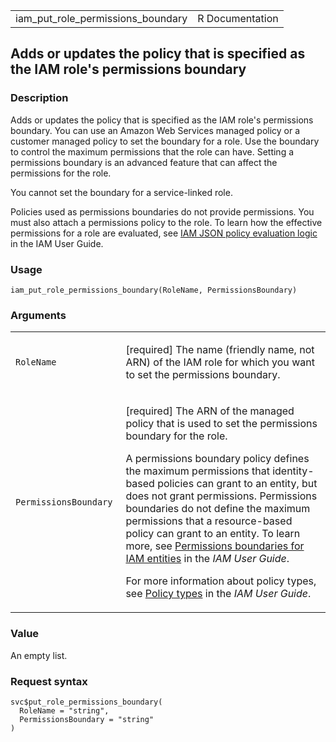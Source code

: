 <table style="width: 100%;">
<tbody>
<tr class="odd">
<td>iam_put_role_permissions_boundary</td>
<td style="text-align: right;">R Documentation</td>
</tr>
</tbody>
</table>

## Adds or updates the policy that is specified as the IAM role's permissions boundary

### Description

Adds or updates the policy that is specified as the IAM role's
permissions boundary. You can use an Amazon Web Services managed policy
or a customer managed policy to set the boundary for a role. Use the
boundary to control the maximum permissions that the role can have.
Setting a permissions boundary is an advanced feature that can affect
the permissions for the role.

You cannot set the boundary for a service-linked role.

Policies used as permissions boundaries do not provide permissions. You
must also attach a permissions policy to the role. To learn how the
effective permissions for a role are evaluated, see [IAM JSON policy
evaluation
logic](https://docs.aws.amazon.com/IAM/latest/UserGuide/reference_policies_evaluation-logic.html)
in the IAM User Guide.

### Usage

    iam_put_role_permissions_boundary(RoleName, PermissionsBoundary)

### Arguments

<table>
<colgroup>
<col style="width: 35%" />
<col style="width: 65%" />
</colgroup>
<tbody>
<tr class="odd">
<td><code
id="iam_put_role_permissions_boundary_:_RoleName">RoleName</code></td>
<td><p>[required] The name (friendly name, not ARN) of the IAM role for
which you want to set the permissions boundary.</p></td>
</tr>
<tr class="even">
<td><code
id="iam_put_role_permissions_boundary_:_PermissionsBoundary">PermissionsBoundary</code></td>
<td><p>[required] The ARN of the managed policy that is used to set the
permissions boundary for the role.</p>
<p>A permissions boundary policy defines the maximum permissions that
identity-based policies can grant to an entity, but does not grant
permissions. Permissions boundaries do not define the maximum
permissions that a resource-based policy can grant to an entity. To
learn more, see <a
href="https://docs.aws.amazon.com/IAM/latest/UserGuide/access_policies_boundaries.html">Permissions
boundaries for IAM entities</a> in the <em>IAM User Guide</em>.</p>
<p>For more information about policy types, see <a
href="https://docs.aws.amazon.com/IAM/latest/UserGuide/access_policies.html#access_policy-types">Policy
types</a> in the <em>IAM User Guide</em>.</p></td>
</tr>
</tbody>
</table>

### Value

An empty list.

### Request syntax

    svc$put_role_permissions_boundary(
      RoleName = "string",
      PermissionsBoundary = "string"
    )
